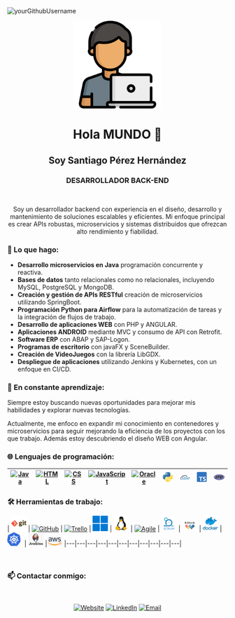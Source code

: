 <img src="https://komarev.com/ghpvc/?username=SPHYdebbuger" alt="yourGithubUsername" />
<p align="center">
 <img width="200px" src="https://github.com/SPHYdebugger/SPHYdebugger/blob/main/programador.png">
<h1 align="center"> Hola MUNDO 👋</h1>
<h2 align="center"> Soy Santiago Pérez Hernández</h2>
<h3 align="center">DESARROLLADOR BACK-END</h3>
</p>
<br>
<p align="center">
Soy un desarrollador backend con experiencia en el diseño, desarrollo y mantenimiento de soluciones escalables y eficientes. Mi enfoque principal es crear APIs robustas, microservicios y sistemas distribuidos que ofrezcan alto rendimiento y fiabilidad.
</p>

### 🚀 Lo que hago:
- **Desarrollo microservicios en Java** programación concurrente y reactiva.
- **Bases de datos** tanto relacionales como no relacionales, incluyendo MySQL, PostgreSQL y MongoDB.
- **Creación y gestión de APIs RESTful** creación de microservicios utilizando SpringBoot.
- **Programación Python para Airflow** para la automatización de tareas y la integración de flujos de trabajo.
- **Desarrollo de aplicaciones WEB** con PHP y ANGULAR.
- **Aplicaciones ANDROID** mediante MVC y consumo de API con Retrofit.
- **Software ERP** con ABAP y SAP-Logon.
- **Programas de escritorio** con javaFX y SceneBuilder.
- **Creación de VideoJuegos** con la librería LibGDX.
- **Despliegue de aplicaciones** utilizando Jenkins y Kubernetes, con un enfoque en CI/CD.

### 🌱 En constante aprendizaje:
Siempre estoy buscando nuevas oportunidades para mejorar mis habilidades y explorar nuevas tecnologías.

Actualmente, me enfoco en expandir mi conocimiento en contenedores y microservicios para seguir mejorando la eficiencia de los proyectos con los que trabajo. Además estoy descubriendo el diseño WEB con Angular.


### 🌐 Lenguajes de programación:

| [<img src="https://github.com/SPHYdebugger/SPHYdebugger/assets/125799476/5fbf199d-8840-450b-aa8a-d9f215eeb373" alt="Java" width="35">](https://www.java.com/) | [<img src="https://github.com/SPHYdebugger/SPHYdebugger/assets/125799476/7017834c-4c47-4dbb-b013-83323c209586" alt="HTML" width="35">](https://developer.mozilla.org/en-US/docs/Web/HTML)  | [<img src="https://github.com/SPHYdebugger/SPHYdebugger/assets/125799476/4844e6d8-4e0b-4c34-bf64-fb1ce75a4abf" alt="CSS" width="35">](https://developer.mozilla.org/en-US/docs/Web/CSS)  |  [<img src="https://github.com/SPHYdebugger/SPHYdebugger/assets/125799476/bab29708-14a1-468b-8ebf-06d307468d00" alt="JavaScript" width="35">](https://developer.mozilla.org/en-US/docs/Web/JavaScript) | [<img src="https://github.com/SPHYdebugger/SPHYdebugger/assets/125799476/b6206b2a-64fb-4e63-9ec9-68c622def54a" alt="Oracle" width="35">](https://www.oracle.com/) | <img src="https://github.com/SPHYdebugger/SPHYdebugger/blob/main/resources/python.jpg" alt="Python" width="35"> | <img src="https://github.com/SPHYdebugger/SPHYdebugger/blob/main/resources/abap.jpg" alt="Abap" width="35"> | <img src="https://github.com/SPHYdebugger/SPHYdebugger/blob/main/resources/ts.jpg" alt="typeScript" width="35"> | <img src="https://github.com/SPHYdebugger/SPHYdebugger/blob/main/resources/PHP-logo.svg.png" alt="PHP" width="35">
|---|---|---|---|---|---|---|---|---|


### 🛠️ Herramientas de trabajo: 


| [<img src="https://raw.githubusercontent.com/github/explore/80688e429a7d4ef2fca1e82350fe8e3517d3494d/topics/git/git.png" alt="Git" width="35">](https://git-scm.com/) |  [<img src="https://github.githubassets.com/images/modules/logos_page/GitHub-Mark.png" alt="GitHub" width="35">](https://github.com/) | [<img src="https://cdn-icons-png.flaticon.com/128/7131/7131117.png" alt="Trello" width="35">](https://trello.com/) | [<img src="https://raw.githubusercontent.com/github/explore/80688e429a7d4ef2fca1e82350fe8e3517d3494d/topics/windows/windows.png" alt="Windows" width="35">](https://www.microsoft.com/windows/) | [<img src="https://raw.githubusercontent.com/github/explore/80688e429a7d4ef2fca1e82350fe8e3517d3494d/topics/linux/linux.png" alt="Linux" width="35">](https://www.linux.org/)  |  [<img src="https://cdn-icons-png.flaticon.com/128/10435/10435128.png" alt="Agile" width="35">](https://www.agilealliance.org/) | [<img src="https://github.com/SPHYdebugger/SPHYdebugger/blob/main/SCRUM.png" alt="Scrum" width="35">](https://www.agilealliance.org/) | [<img src="https://github.com/SPHYdebugger/SPHYdebugger/blob/main/solid.png" alt="SOLID" width="35">]([https://es.wikipedia.org/wiki/SOLID) | [<img src="https://raw.githubusercontent.com/github/explore/master/topics/docker/docker.png" alt="Docker" width="35">](https://www.docker.com/) | [<img src="./resources/kuber.jpg" alt="Kubernetes" width="35">](https://www.docker.com/) | [<img src="./resources/jenkins.jpg" alt="Docker" width="35">](https://www.docker.com/) |[<img src="./resources/aws.jpg" alt="Docker" width="35">](https://www.docker.com/)
|---|---|---|---|---|---|---|---|---|---|---|

<br>

### 📫 Contactar conmigo:
<br>
<p align="center">
<a href="https://sphydebugger.github.io/" target="blank"><img alt="Website" src="https://img.shields.io/badge/Website-SphyWEB-blue?style=flat&logo=google-chrome"></a>
<a href="https://www.linkedin.com/in/santiagoperezhernandez/" target="blank"><img alt="LinkedIn" src="https://img.shields.io/badge/LinkedIn-santiagoperezhernandez-blue?style=flat&logo=linkedin"></a>
<a href="mailto:yourEmail@gmail.com"><img alt="Email" src="https://img.shields.io/badge/Email-santiagoperez.developer@gmail.com-blue?style=flat&logo=gmail"></a>
</p>


